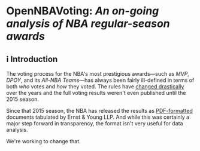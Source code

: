 # OpenNBAVoting: *An on-going analysis of NBA regular-season awards*

## ℹ️ Introduction

The voting process for the NBA's most prestigious awards&mdash;such as *MVP*,
*DPOY*, and its *All-NBA Teams*&mdash;has always been fairly ill-defined
in terms of both *who* votes and *how* they voted. The rules have
[changed drastically][1] over the years and the full voting results weren't
even published until the 2015 season.

Since that 2015 season, the NBA has released the results as [PDF-formatted][3]
documents tabulated by Ernst &amp; Young LLP. And while this was certainly
a major step forward in transparency, the format isn't very useful for data
analysis.

We're working to change that.

[1]: https://hoopshype.com/2020/07/11/media-nba-awards-vote/
[2]: http://grantland.com/the-triangle/unanimous-animus-the-lebron-james-mvp-vote-and-debunking-the-myths-of-value/
[3]: https://pr.nba.com/voting-results-2020-21-nba-regular-season-awards/